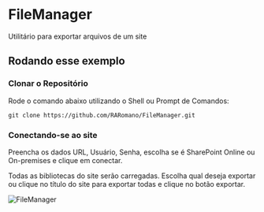# FileManager
Utilitário para exportar arquivos de um site

## Rodando esse exemplo

### Clonar o Repositório
Rode o comando abaixo utilizando o Shell ou Prompt de Comandos:

`git clone https://github.com/RARomano/FileManager.git`

### Conectando-se ao site
Preencha os dados URL, Usuário, Senha, escolha se é SharePoint Online ou On-premises e clique em conectar.

Todas as bibliotecas do site serão carregadas. Escolha qual deseja exportar ou clique no título do site para exportar todas e clique no botão exportar.

![FileManager](https://cloud.githubusercontent.com/assets/12012898/7441082/90bdf5c8-f0ad-11e4-9282-c00e1480437d.png)


